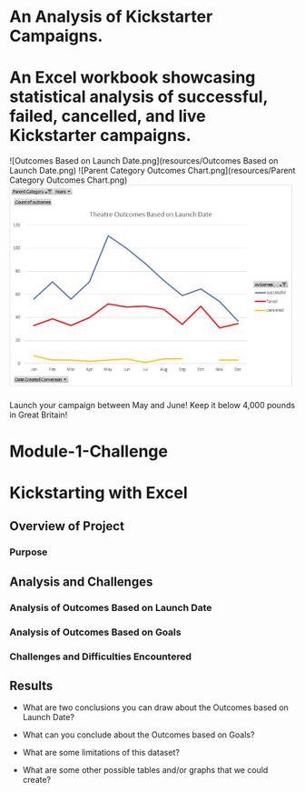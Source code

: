 # An Analysis of Kickstarter Campaigns.

# An Excel workbook showcasing statistical analysis of successful, failed, cancelled, and live Kickstarter campaigns.

![Outcomes Based on Launch Date.png](resources/Outcomes Based on Launch Date.png)
![Parent Category Outcomes Chart.png](resources/Parent Category Outcomes Chart.png)
![Theater_Outcomes_vs_Launch.png](resources/Theater_Outcomes_vs_Launch.png)

Launch your campaign between May and June! Keep it below 4,000 pounds in Great Britain!




# Module-1-Challenge

# Kickstarting with Excel

## Overview of Project

### Purpose

## Analysis and Challenges

### Analysis of Outcomes Based on Launch Date

### Analysis of Outcomes Based on Goals

### Challenges and Difficulties Encountered

## Results

- What are two conclusions you can draw about the Outcomes based on Launch Date?

- What can you conclude about the Outcomes based on Goals?

- What are some limitations of this dataset?

- What are some other possible tables and/or graphs that we could create?
